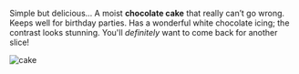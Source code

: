 Simple but delicious... A moist **chocolate cake** that really can’t go wrong. Keeps well for birthday parties. Has a wonderful white chocolate icing; the contrast looks stunning. You'll *definitely* want to come back for another slice!

![cake](desktop/myRecipes/chocolate-cake-recipe/cake.jpg)